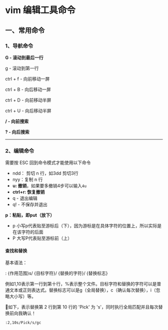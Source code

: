 # vim 编辑工具命令

## 一、常用命令

### 1、导航命令

**G - 滚动到最后一行**

g - 滚动到第一行

ctrl + f - 向前移动一屏

ctrl + B - 向后移动一屏

ctrl + D - 向前移动半屏

ctrl + U - 向后移动半屏

**/ - 向前搜索**

**? - 向后搜索**

---

### 2、编辑命令

需要按 ESC 回到命令模式才能使用以下命令

- ndd： 剪切 n 行，如3dd 剪切3行
- nyy：复制 n 行
- **u: 撤销**，如果要多撤销4步可以输入`4u ` 
- **ctrl+r: 恢复撤销**
- q - 退出编辑
- q! - 不保存并退出

**p：粘贴，即put（放下）** 

- p   小写p代表贴至游标后（下），因为游标是在具体字符的位置上，所以实际是在该字符的后面 
- P   大写P代表贴至游标前（上） 

#### 查找和替换

基本语法：

: {作用范围}s/ {目标字符}/ {替换的字符}/ {替换标志}

例如1,10表示第一行到第十行，%表示整个文件。目标字符和替换的字符可以是普通文本或正则表达式。替换标志可以是g（全局替换），c（确认每次替换），i（忽略大小写）等。

🌰如下，表示替换第 2 行到第 10 行的 'Pick' 为 's'，同时执行全局匹配并且每次替换前向我确认！

```shell
:2,10s/Pick/s/gc
```

